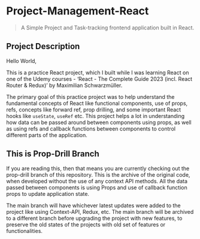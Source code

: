# Project-Management-React
> A Simple Project and Task-tracking frontend application built in React.

## Project Description

Hello World,

This is a practice React project, which I built while I was learning React on one of the Udemy courses - ‘React - The Complete Guide 2023 (incl. React Router & Redux)’ by Maximilian Schwarzmüller.

The primary goal of this practice project was to help understand the fundamental concepts of React like functional components, use of props, refs, concepts like forward ref, prop drilling, and some important React hooks like `useState`, `useRef` etc. This project helps a lot in understanding how data can be passed around between components using props, as well as using refs and callback functions between components to control different parts of the application.

## This is Prop-Drill Branch
If you are reading this, then that means you are currently checking out the prop-drill branch of this repository. This is the archive of the original code, when developed without the use of any context API methods. All the data passed between components is using Props and use of callback function props to update application state. 

The main branch will have whichever latest updates were added to the project like using Context-API, Redux, etc. The main branch will be archived to a different branch before upgrading the project with new features, to preserve the old states of the projects with old set of features or functionalities.
